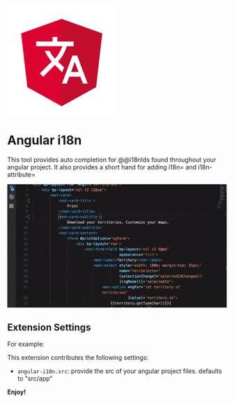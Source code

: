 ![Angular i18n](images/icon.png)

# Angular i18n

This tool provides auto completion for @@i18nIds found throughout your angular project. It also provides a short hand for adding i18n= and i18n-attribute=



![Demo](images/demo.gif)


## Extension Settings

For example:

This extension contributes the following settings:

* `angular-i18n.src`: provide the src of your angular project files. defaults to "src/app"


**Enjoy!**
